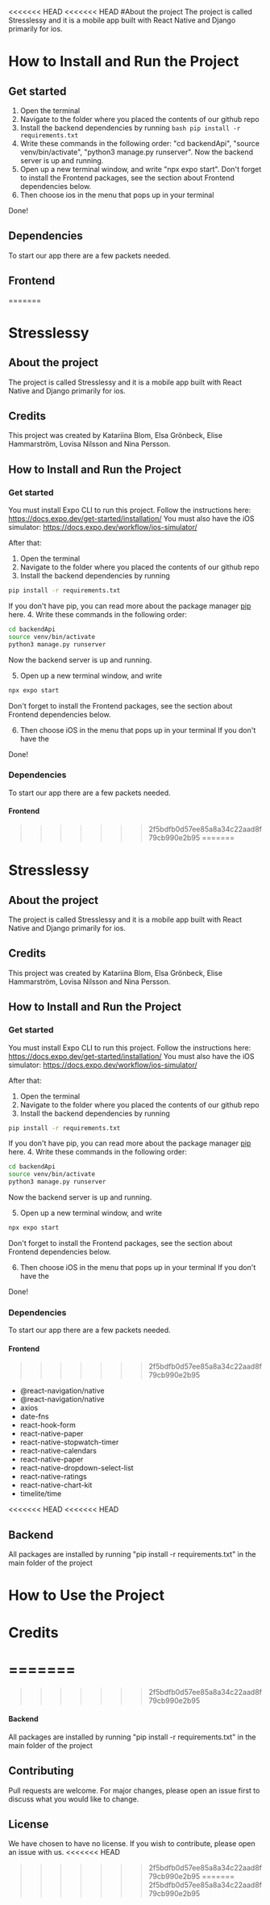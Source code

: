 <<<<<<< HEAD
<<<<<<< HEAD
#About the project
The project is called Stresslessy and it is a mobile app built with React Native and Django primarily for ios. 


# How to Install and Run the Project
## Get started
1. Open the terminal
2. Navigate to the folder where you placed the contents of our github repo
3. Install the backend dependencies by running ```bash pip install -r requirements.txt```
5. Write these commands in the following order: "cd backendApi", "source venv/bin/activate", "python3 manage.py runserver". Now the backend server is up and running.
6. Open up a new terminal window, and write "npx expo start". Don't forget to install the Frontend packages, see the section about Frontend dependencies below. 
7. Then choose ios in the menu that pops up in your terminal

Done! 

## Dependencies
To start our app there are a few packets needed.

## Frontend
=======
# Stresslessy
## About the project
The project is called Stresslessy and it is a mobile app built with React Native and Django primarily for ios. 

## Credits
This project was created by Katariina Blom, Elsa Grönbeck, Elise Hammarström, Lovisa Nilsson and Nina Persson.

## How to Install and Run the Project
### Get started
You must install Expo CLI to run this project. Follow the instructions here: https://docs.expo.dev/get-started/installation/
You must also have the iOS simulator: https://docs.expo.dev/workflow/ios-simulator/

After that:
1. Open the terminal
2. Navigate to the folder where you placed the contents of our github repo
3. Install the backend dependencies by running 
```bash
pip install -r requirements.txt
```
If you don't have pip, you can read more about the package manager [pip](https://pip.pypa.io/en/stable/) here. 
4. Write these commands in the following order: 

``` bash
cd backendApi
source venv/bin/activate
python3 manage.py runserver
```

Now the backend server is up and running.

5. Open up a new terminal window, and write
```bash
npx expo start
```
Don't forget to install the Frontend packages, see the section about Frontend dependencies below. 

6. Then choose iOS in the menu that pops up in your terminal
If you don't have the 

Done! 

### Dependencies
To start our app there are a few packets needed.

#### Frontend
>>>>>>> 2f5bdfb0d57ee85a8a34c22aad8f79cb990e2b95
=======
# Stresslessy
## About the project
The project is called Stresslessy and it is a mobile app built with React Native and Django primarily for ios. 

## Credits
This project was created by Katariina Blom, Elsa Grönbeck, Elise Hammarström, Lovisa Nilsson and Nina Persson.

## How to Install and Run the Project
### Get started
You must install Expo CLI to run this project. Follow the instructions here: https://docs.expo.dev/get-started/installation/
You must also have the iOS simulator: https://docs.expo.dev/workflow/ios-simulator/

After that:
1. Open the terminal
2. Navigate to the folder where you placed the contents of our github repo
3. Install the backend dependencies by running 
```bash
pip install -r requirements.txt
```
If you don't have pip, you can read more about the package manager [pip](https://pip.pypa.io/en/stable/) here. 
4. Write these commands in the following order: 

``` bash
cd backendApi
source venv/bin/activate
python3 manage.py runserver
```

Now the backend server is up and running.

5. Open up a new terminal window, and write
```bash
npx expo start
```
Don't forget to install the Frontend packages, see the section about Frontend dependencies below. 

6. Then choose iOS in the menu that pops up in your terminal
If you don't have the 

Done! 

### Dependencies
To start our app there are a few packets needed.

#### Frontend
>>>>>>> 2f5bdfb0d57ee85a8a34c22aad8f79cb990e2b95
- @react-navigation/native
- @react-navigation/native
- axios
- date-fns
- react-hook-form
- react-native-paper
- react-native-stopwatch-timer
- react-native-calendars
- react-native-paper
- react-native-dropdown-select-list
- react-native-ratings
- react-native-chart-kit
- timelite/time

<<<<<<< HEAD
<<<<<<< HEAD
## Backend
All packages are installed by running "pip install -r requirements.txt" in the main folder of the project

# How to Use the Project

# Credits
=======
=======
>>>>>>> 2f5bdfb0d57ee85a8a34c22aad8f79cb990e2b95
#### Backend
All packages are installed by running "pip install -r requirements.txt" in the main folder of the project

## Contributing

Pull requests are welcome. For major changes, please open an issue first
to discuss what you would like to change.

## License
We have chosen to have no license. If you wish to contribute, please open an issue with us. 
<<<<<<< HEAD
>>>>>>> 2f5bdfb0d57ee85a8a34c22aad8f79cb990e2b95
=======
>>>>>>> 2f5bdfb0d57ee85a8a34c22aad8f79cb990e2b95




